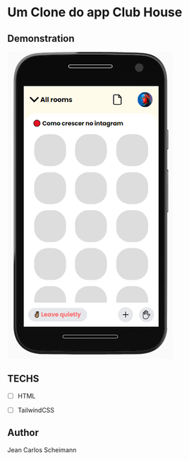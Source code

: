 # Um Clone do app Club House

## Demonstration 
<img src="./assets/demo.png" alt="Exemplo">

## TECHS 

* [ ] HTML
* [ ] TailwindCSS


## Author

Jean Carlos Scheimann